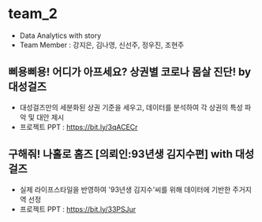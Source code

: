 # team_2
- Data Analytics with story
- Team Member : 강지은, 김나영, 신선주, 정우진, 조현주

## 삐용삐용! 어디가 아프세요? 상권별 코로나 몸살 진단! by 대성걸즈
- 대성걸즈만의 세분화된 상권 기준을 세우고, 데이터를 분석하여 각 상권의 특성 파악 및 대안 제시
- 프로젝트 PPT : https://bit.ly/3qACECr

## 구해줘! 나홀로 홈즈 [의뢰인:93년생 김지수편] with 대성걸즈
- 실제 라이프스타일을 반영하여 '93년생 김지수'씨를 위해 데이터에 기반한 주거지역 선정
- 프로젝트 PPT : https://bit.ly/33PSJur
